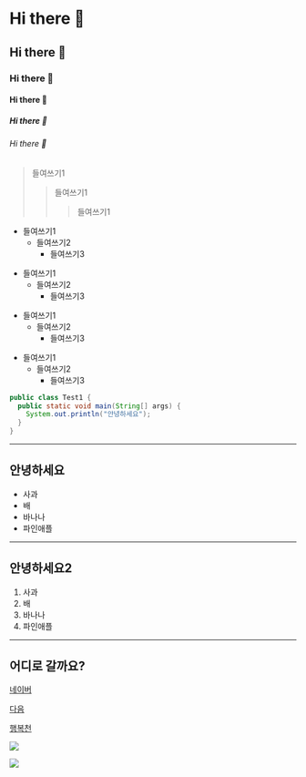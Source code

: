 <!-- 마크다운 태그 -->
# Hi there 👋
## Hi there 👋
### Hi there 👋
#### Hi there 👋
##### Hi there 👋
###### Hi there 👋

> 들여쓰기1
>   > 들여쓰기1
>   >   > 들여쓰기1

* 들여쓰기1
  * 들여쓰기2
    * 들여쓰기3

+ 들여쓰기1
  + 들여쓰기2
    + 들여쓰기3

- 들여쓰기1
  - 들여쓰기2
    - 들여쓰기3

* 들여쓰기1
  + 들여쓰기2
    - 들여쓰기3

<!--
<pre>
<code>
-->
```java
public class Test1 {
  public static void main(String[] args) {
    System.out.println("안녕하세요");
  }
}
```
<!--
</code>
</pre>
-->


<!--
**ChunBoSik/ChunBoSik** is a ✨ _special_ ✨ repository because its `README.md` (this file) appears on your GitHub profile.

Here are some ideas to get you started:

- 🔭 I’m currently working on ...
- 🌱 I’m currently learning ...
- 👯 I’m looking to collaborate on ...
- 🤔 I’m looking for help with ...
- 💬 Ask me about ...
- 📫 How to reach me: ...
- 😄 Pronouns: ...
- ⚡ Fun fact: ...
-->

<hr/>
<h2>안녕하세요</h2>
<ul>
 <li>사과</li>
 <li>배</li>
 <li>바나나</li>
 <li>파인애플</li>
</ul>

<hr/>

<h2>안녕하세요2</h2>
<ol>
 <li>사과</li>
 <li>배</li>
 <li>바나나</li>
 <li>파인애플</li>
</ol>

<hr/>

<h2>어디로 갈까요?</h2>
<p><a href="http://www.naver.com">네이버</a></p>
<p><a href="http://www.daum.net">다음</a></p>
<p><a href="http://blog.daum.net/cjsk1126">행복천</a></p>


<p>
  <a href="http://blog.daum.net/cjsk1126">
    <img src="http://49.142.157.251:9090/javagreenS_lsp/rts_shop/rts_product/220804170415_f_7.jpg" />
  </a>
</p>


<img src="https://img.shields.io/badge/홍길동-000000?style=badge&logo=Burton&logoColor=ffffff">
